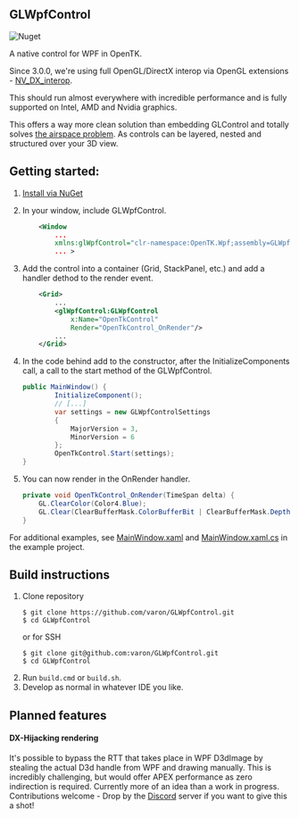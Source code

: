 ## GLWpfControl
![Nuget](https://img.shields.io/nuget/v/OpenTK.GLWpfControl.svg?color=green)

A native control for WPF in OpenTK. 

Since 3.0.0, we're using full OpenGL/DirectX interop via OpenGL extensions - [NV_DX_interop](https://www.khronos.org/registry/OpenGL/extensions/NV/WGL_NV_DX_interop.txt).

This should run almost everywhere with incredible performance and is fully supported on Intel, AMD and Nvidia graphics.

This offers a way more clean solution than embedding GLControl and totally solves [the airspace problem](https://stackoverflow.com/questions/8006092/controls-dont-show-over-winforms-host). As controls can be layered, nested and structured over your 3D view.


## Getting started:

1. [Install via NuGet](https://www.nuget.org/packages/OpenTK.GLWpfControl)
2. In your window, include GLWpfControl.
    ```XML
        <Window 
            ...
            xmlns:glWpfControl="clr-namespace:OpenTK.Wpf;assembly=GLWpfControl"
            ... >    
    ```
3. Add the control into a container (Grid, StackPanel, etc.) and add a handler dethod to the render event.

    ```XML
        <Grid>
            ...
            <glWpfControl:GLWpfControl 
                x:Name="OpenTkControl" 
                Render="OpenTkControl_OnRender"/>
            ...
        </Grid>
    ```
4. In the code behind add to the constructor, after the InitializeComponents call, a call to the start method of the GLWpfControl.
    ```CS
    public MainWindow() {
            InitializeComponent();
            // [...]
            var settings = new GLWpfControlSettings
            {
                MajorVersion = 3,
                MinorVersion = 6
            };
            OpenTkControl.Start(settings);
    }
    ```
5. You can now render in the OnRender handler.
    ```CS
    private void OpenTkControl_OnRender(TimeSpan delta) {
        GL.ClearColor(Color4.Blue);
        GL.Clear(ClearBufferMask.ColorBufferBit | ClearBufferMask.DepthBufferBit);
    }
    ```
For additional examples, see [MainWindow.xaml](https://github.com/varon/GLWpfControl/blob/master/src/GLWpfControlExample/MainWindow.xaml#L11) and [MainWindow.xaml.cs](https://github.com/varon/GLWpfControl/blob/master/src/GLWpfControlExample/MainWindow.xaml.cs#L18) in the example project.



## Build instructions

1. Clone repository 
    ```shell
    $ git clone https://github.com/varon/GLWpfControl.git
    $ cd GLWpfControl
    ```
    or for SSH 
    ```shell
    $ git clone git@github.com:varon/GLWpfControl.git
    $ cd GLWpfControl
    ```
2. Run `build.cmd` or `build.sh`.
3. Develop as normal in whatever IDE you like.


## Planned features

#### DX-Hijacking rendering

It's possible to bypass the RTT that takes place in WPF D3dImage by stealing the actual D3d handle from WPF and drawing manually. This is incredibly challenging, but would offer APEX performance as zero indirection is required. Currently more of an idea than a work in progress. Contributions welcome - Drop by the [Discord](https://discord.gg/6HqD48s) server if you want to give this a shot!
